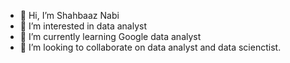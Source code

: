- 👋 Hi, I’m Shahbaaz Nabi
- 👀 I’m interested in data analyst
- 🌱 I’m currently learning Google data analyst
- 💞️ I’m looking to collaborate on data analyst and data scienctist.

<!---
iamnabi/iamnabi is a ✨ special ✨ repository because its `README.md` (this file) appears on your GitHub profile.
You can click the Preview link to take a look at your changes.
--->
